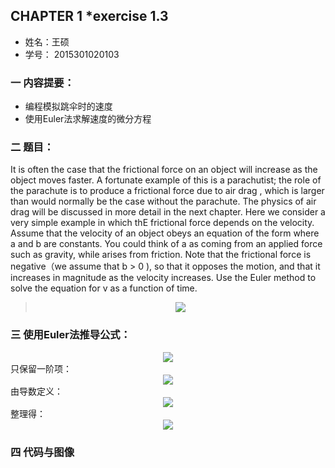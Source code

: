 ## CHAPTER 1 *exercise 1.3
* 姓名：王硕  
* 学号： 2015301020103

### 一 内容提要：    

* 编程模拟跳伞时的速度    
* 使用Euler法求解速度的微分方程    

### 二 题目：
   It is often the case that the frictional force on an object will increase as the object moves faster. A fortunate example of this is a parachutist; the role of the parachute is to produce a frictional force due to air drag , which is larger than would normally be the case without the parachute. The physics of air drag will be discussed in more detail in the next chapter. Here we consider a very simple example in which thE frictional force depends on the velocity. Assume that the velocity of an object obeys an equation of the form where a and b are 	constants. You could think of a as coming from an applied force such as gravity, while arises from friction.   Note that the frictional force is negative（we assume that b > 0 ), so that it opposes the motion, and that it increases in magnitude as the velocity increases. Use the Euler method to solve the equation for v as a function of time.
><div align=center>   
><img src="http://chart.googleapis.com/chart?cht=tx&chl=\frac{\mathrm{d} v}{\mathrm{d} t}=a-bv">
></div>    
   
### 三 使用Euler法推导公式：   
<div align=center>
<img src="http://www.forkosh.com/mathtex.cgi?v(\Delta t)\ = v(0) + \frac{\mathrm{d} v}{\mathrm{d} t}\Delta t+\frac{1}{2}\frac{\mathrm{d} v^2}{\mathrm{d}^2 x}(\Delta t)^2+...">     
</div>    
只保留一阶项：
<div align=center>
<img src="http://www.forkosh.com/mathtex.cgi?v(\Delta t)\ \approx  v(0) + \frac{\mathrm{d} v}{\mathrm{d} t}\Delta t">
</div>     
由导数定义：
<div align=center>
<img src="http://www.forkosh.com/mathtex.cgi?\frac{\mathrm{d} v}{\mathrm{d} t}\equiv \lim_{\Delta t\rightarrow 0}\frac{v(t+\Delta t)-v(t)}{\Delta t}\approx \frac{v(t+\Delta t)-v(t)}{\Delta t}">   
</div>     
整理得：
<div align=center>
<img src="http://www.forkosh.com/mathtex.cgi?v(t+\Delta t)\approx v(t)+\frac{\mathrm{d} v}{\mathrm{d} t}\Delta t">
</div>


### 四 代码与图像    

